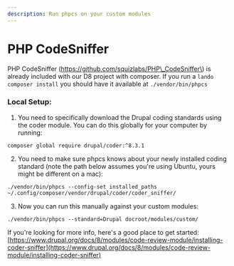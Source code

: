 ```yaml
---
description: Run phpcs on your custom modules
---
```


# PHP CodeSniffer

PHP CodeSniffer \(https://github.com/squizlabs/PHP\_CodeSniffer\) is already included with our D8 project with composer. If you run a `lando composer install` you should have it available at `./vendor/bin/phpcs`

### Local Setup:

1. You need to specifically download the Drupal coding standards using the coder module. You can do this globally for your computer by running:

```text
composer global require drupal/coder:^8.3.1
```

2. You need to make sure phpcs knows about your newly installed coding standard \(note the path below assumes you're using Ubuntu, yours might be different on a mac\):

```text
./vendor/bin/phpcs --config-set installed_paths ~/.config/composer/vendor/drupal/coder/coder_sniffer/
```

3. Now you can run this manually against your custom modules:

```text
./vendor/bin/phpcs --standard=Drupal docroot/modules/custom/
```

If you're looking for more info, here's a good place to get started: [https://www.drupal.org/docs/8/modules/code-review-module/installing-coder-sniffer](https://www.drupal.org/docs/8/modules/code-review-module/installing-coder-sniffer)

